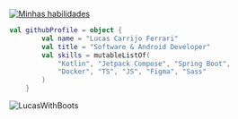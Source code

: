 [![Minhas habilidades](https://go-skill-icons.vercel.app/api/icons?i=kotlin,ktor,ts,angular,spring,docker,latex)](https://skillicons.dev)

```kotlin
val githubProfile = object {
        val name = "Lucas Carrijo Ferrari"
        val title = "Software & Android Developer"
        val skills = mutableListOf(
            "Kotlin", "Jetpack Compose", "Spring Boot",
            "Docker", "TS", "JS", "Figma", "Sass"
        )
    }
```

<p><img align="left" src="https://github-readme-stats.vercel.app/api/top-langs?username=LucasWithBoots&show_icons=true&locale=en&layout=compact" alt="LucasWithBoots" /> </p>

<br clear="left"/>

